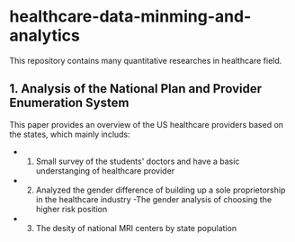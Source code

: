 # healthcare-data-minming-and-analytics
This repository contains many quantitative researches in healthcare field.

## 1. Analysis of the National Plan and Provider Enumeration System
This paper provides an overview of the US healthcare providers based on the states, which mainly includs: 
- 1. Small survey of the students' doctors and have a basic understanging of healthcare provider
- 2. Analyzed the gender difference of building up a sole proprietorship in the healthcare industry
  -The gender analysis of choosing the higher risk position
- 3. The desity of national MRI centers by state population
